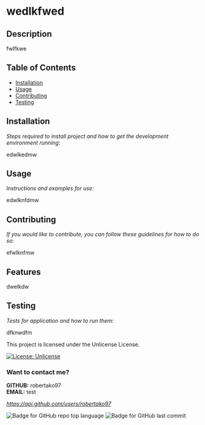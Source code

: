 
# wedlkfwed
## Description
fwlfkwe

## Table of Contents
 * [Installation](#installation) 
  * [Usage](#usage) 
 * [Contributing](#contributing) 
 * [Testing](#testing)
 

## Installation
*Steps required to install project and how to get the development environment running:*

edwlkedmw

## Usage
*Instructions and examples for use:*

edwlknfdmw

## Contributing
*If you would like to contribute, you can follow these guidelines for how to do so:*

efwlknfmw

## Features
dwelkdw

## Testing
*Tests for application and how to run them:* 

dfknwdfm

This project is licensed under the Unlicense License.

[![License: Unlicense](https://img.shields.io/badge/license-Unlicense-blue.svg)](http://unlicense.org/)



### Want to contact me?

**GITHUB:**
robertako97    
**EMAIL:** 
test

*https://api.github.com/users/robertako97*

![Badge for GitHub repo top language](https://img.shields.io/github/languages/top/robertako97/challenge_1?style=flat&logo=appveyor) ![Badge for GitHub last commit](https://img.shields.io/github/last-commit/robertako97/challenge_1?style=flat&logo=appveyor)
